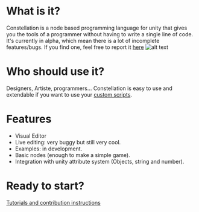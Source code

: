 
# What is it?
Constellation is a node based programming language for unity that gives you the tools of a programmer without having to write a single line of code. It's currently in alpha, which mean there is a lot of incomplete features/bugs. If you find one, feel free to report it [here](https://www.constellationeditor.com/forum-1/suggestions)
![alt text](https://static.wixstatic.com/media/cbe6c9_062e10c638e3460d905f20f95af1ee42~mv2.png/v1/fill/w_1377,h_716,al_c,usm_0.66_1.00_0.01/cbe6c9_062e10c638e3460d905f20f95af1ee42~mv2.png)

# Who should use it?
Designers, Artiste, programmers... Constellation is easy to use and extendable if you want to use your [custom scripts](https://github.com/AntoineCharton/Constellation/wiki/Create-a-node).

# Features
- Visual Editor
- Live editing: very buggy but still very cool.
- Examples: in development.
- Basic nodes (enough to make a simple game).
- Integration with unity attribute system (Objects, string and number).

# Ready to start?

[Tutorials and contribution instructions](https://github.com/AntoineCharton/Constellation/wiki)


